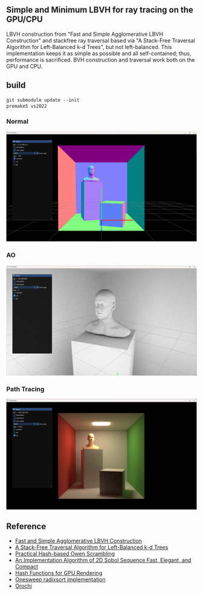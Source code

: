 ## Simple and Minimum LBVH for ray tracing on the GPU/CPU
LBVH construction from "Fast and Simple Agglomerative LBVH Construction" and stackfree ray traversal based via "A Stack-Free Traversal Algorithm for Left-Balanced k-d Trees", but not left-balanced. This implementation keeps it as simple as possible and all self-contained; thus, performance is sacrificed. BVH construction and traversal work both on the GPU and CPU. 


## build
```
git submodule update --init
premake5 vs2022
```

### Normal
![image](demo_normal.png) 

### AO
![image](demo_ao.png) 

### Path Tracing
![image](demo_pt.png) 

## Reference
- [Fast and Simple Agglomerative LBVH Construction](https://diglib.eg.org/items/3aca7692-f2be-4b5d-a7f0-b7a865be6e5b)
- [A Stack-Free Traversal Algorithm for Left-Balanced k-d Trees](https://ingowald.blog/2022/10/25/stack-free-k-d-tree-traversal/)
- [Practical Hash-based Owen Scrambling](https://jcgt.org/published/0009/04/01/)
- [An Implementation Algorithm of 2D Sobol Sequence Fast, Elegant, and Compact](https://diglib.eg.org/items/57f2cdeb-69d9-434e-8cf8-37b63e7e69d9)
- [Hash Functions for GPU Rendering](https://jcgt.org/published/0009/03/02/)
- [Onesweep radixsort implementation](https://gpuopen.com/learn/boosting_gpu_radix_sort/)
- [Orochi](https://github.com/GPUOpen-LibrariesAndSDKs/Orochi/)